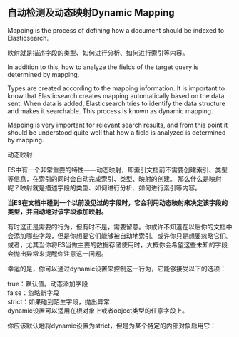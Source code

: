 
## 自动检测及动态映射Dynamic Mapping

Mapping is the process of defining how a document should be indexed to Elasticsearch. 

映射就是描述字段的类型、如何进行分析、如何进行索引等内容。

In addition to this, how to analyze the fields of the target query is determined by mapping.

Types are created according to the mapping information. It is important to know that Elasticsearch creates mapping automatically based on the data sent. When data is added, Elasticsearch tries to identify the data structure and makes it searchable. 
This process is known as dynamic mapping.

Mapping is very important for relevant search results, and from this point it should 
be understood quite well that how a field is analyzed is determined by mapping.



动态映射



ES中有一个非常重要的特性——动态映射，即索引文档前不需要创建索引、类型等信息，在索引的同时会自动完成索引、类型、映射的创建。
那么什么是映射呢？映射就是描述字段的类型、如何进行分析、如何进行索引等内容。

**当ES在文档中碰到一个以前没见过的字段时，它会利用动态映射来决定该字段的类型，并自动地对该字段添加映射。**

有时这正是需要的行为，但有时不是，需要留意。你或许不知道在以后你的文档中会添加哪些字段，但是你想要它们能够被自动地索引。或许你只是想要忽略它们。
或者，尤其当你将ES当做主要的数据存储使用时，大概你会希望这些未知的字段会抛出异常来提醒你注意这一问题。

幸运的是，你可以通过dynamic设置来控制这一行为，它能够接受以下的选项：

true：默认值。动态添加字段  
false：忽略新字段  
strict：如果碰到陌生字段，抛出异常  
dynamic设置可以适用在根对象上或者object类型的任意字段上。

你应该默认地将dynamic设置为strict，但是为某个特定的内部对象启用它：  



